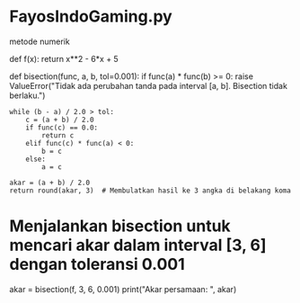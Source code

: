 # FayosIndoGaming.py
metode numerik 

def f(x):
    return x**2 - 6*x + 5

def bisection(func, a, b, tol=0.001):
    if func(a) * func(b) >= 0:
        raise ValueError("Tidak ada perubahan tanda pada interval [a, b]. Bisection tidak berlaku.")

    while (b - a) / 2.0 > tol:
        c = (a + b) / 2.0
        if func(c) == 0.0:
            return c
        elif func(c) * func(a) < 0:
            b = c
        else:
            a = c

    akar = (a + b) / 2.0
    return round(akar, 3)  # Membulatkan hasil ke 3 angka di belakang koma

# Menjalankan bisection untuk mencari akar dalam interval [3, 6] dengan toleransi 0.001
akar = bisection(f, 3, 6, 0.001)
print("Akar persamaan: ", akar)
